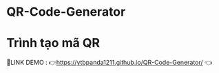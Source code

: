 # QR-Code-Generator
# Trình tạo mã QR 

📌LINK DEMO : 👉https://ytbpanda1211.github.io/QR-Code-Generator/ 👈

